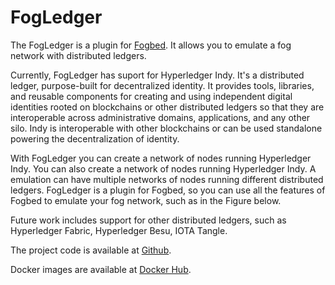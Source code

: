 # FogLedger

The FogLedger is a plugin for [Fogbed](https://github.com/larsid/fogbed). It allows you to emulate a fog network with distributed ledgers.

Currently, FogLedger has suport for Hyperledger Indy. It's a distributed ledger, purpose-built for decentralized identity. It provides tools, libraries, and reusable components for creating and using independent digital identities rooted on blockchains or other distributed ledgers so that they are interoperable across administrative domains, applications, and any other silo. Indy is interoperable with other blockchains or can be used standalone powering the decentralization of identity.

With FogLedger you can create a network of nodes running Hyperledger Indy. You can also create a network of nodes running Hyperledger Indy. A emulation can have multiple networks of nodes running different distributed ledgers. FogLedger is a plugin for Fogbed, so you can use all the features of Fogbed to emulate your fog network, such as in the Figure below.


Future work includes support for other distributed ledgers, such as Hyperledger Fabric, Hyperledger Besu, IOTA Tangle.

The project code is available at [Github](https://github.com/larsid/FogLedger). 

Docker images are available at [Docker Hub](https://hub.docker.com/r/larsid).
